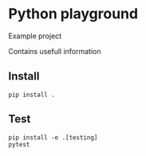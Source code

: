 # Python playground

Example project

Contains usefull information

## Install

```
pip install .
```

## Test

```
pip install -e .[testing]
pytest
```
